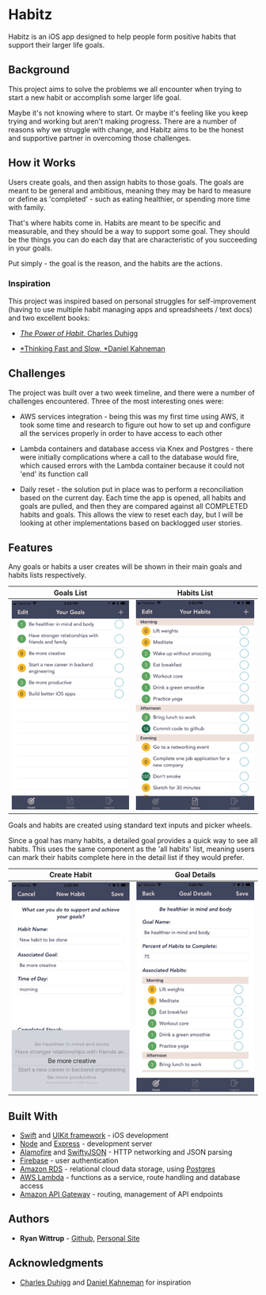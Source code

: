 # Habitz
Habitz is an iOS app designed to help people form positive habits that support their larger life goals.

## Background
This project aims to solve the problems we all encounter when trying to start a new habit or accomplish some larger life goal.

Maybe it's not knowing where to start. Or maybe it's feeling like you keep trying and working but aren't making progress. There are a number of reasons why we struggle with change, and Habitz aims to be the honest and supportive partner in overcoming those challenges.

## How it Works
Users create goals, and then assign habits to those goals. The goals are meant to be general and ambitious, meaning they may be hard to measure or define as 'completed' - such as eating healthier, or spending more time with family.

That's where habits come in. Habits are meant to be specific and measurable, and they should be a way to support some goal. They should be the things you can do each day that are characteristic of you succeeding in your goals.

Put simply - the goal is the reason, and the habits are the actions.

### Inspiration
This project was inspired based on personal struggles for self-improvement (having to use multiple habit managing apps and spreadsheets / text docs) and two excellent books:
 - [*The Power of Habit*, Charles Duhigg](https://www.amazon.com/Power-Habit-What-Life-Business/dp/081298160X)

 - [*Thinking Fast and Slow, *Daniel Kahneman](https://www.amazon.com/Thinking-Fast-Slow-Daniel-Kahneman/dp/0374533555)

## Challenges
The project was built over a two week timeline, and there were a number of challenges encountered. Three of the most interesting ones were:
 - AWS services integration - being this was my first time using AWS, it took some time and research to figure out how to set up and configure all the services properly in order to have access to each other

 - Lambda containers and database access via Knex and Postgres - there were initially complications where a call to the database would fire, which caused errors with the Lambda container because it could not 'end' its function call

 - Daily reset - the solution put in place was to perform a reconciliation based on the current day. Each time the app is opened, all habits and goals are pulled, and then they are compared against all COMPLETED habits and goals. This allows the view to reset each day, but I will be looking at other implementations based on backlogged user stories.

## Features

Any goals or habits a user creates will be shown in their main goals and habits lists respectively.

Goals List | Habits List
--------- | ----------
![Goals list](./README/goals_list_300x533.png) | ![Habits list](./README/habits_list_300x533.png)

Goals and habits are created using standard text inputs and picker wheels.

Since a goal has many habits, a detailed goal provides a quick way to see all habits. This uses the same component as the 'all habits' list, meaning users can mark their habits complete here in the detail list if they would prefer.

Create Habit | Goal Details
------------ | ------------
![Create habit](./README/create_habit_300x533.png) | ![Goal details](./README/goal_details_300x533.png)


<!-- ## Getting Started

These instructions will get you a copy of the project up and running on your local machine for development and testing purposes. See deployment for notes on how to deploy the project on a live system.

### Prerequisites

What things you need to install the software and how to install them

```
Give examples
```

### Installing

A step by step series of examples that tell you have to get a development env running

Say what the step will be

```
Give the example
```

And repeat

```
until finished
```

End with an example of getting some data out of the system or using it for a little demo -->

<!-- ## Running the tests

Explain how to run the automated tests for this system

### Break down into end to end tests

Explain what these tests test and why

```
Give an example
```

### And coding style tests

Explain what these tests test and why

```
Give an example
``` -->

<!-- ## Deployment

Add additional notes about how to deploy this on a live system -->

## Built With

* [Swift](https://developer.apple.com/swift/) and [UIKit framework](https://developer.apple.com/documentation/uikit) - iOS development
* [Node](https://nodejs.org/en/) and [Express](https://expressjs.com/) - development server
* [Alamofire](https://github.com/Alamofire/Alamofire) and [SwiftyJSON](https://github.com/SwiftyJSON/SwiftyJSON) - HTTP networking and JSON parsing
* [Firebase](https://firebase.google.com/docs/auth/) - user authentication
* [Amazon RDS](https://aws.amazon.com/rds/) - relational cloud data storage, using [Postgres](https://www.postgresql.org/)
* [AWS Lambda](https://aws.amazon.com/lambda/) - functions as a service, route handling and database access
* [Amazon API Gateway](https://aws.amazon.com/api-gateway/) - routing, management of API endpoints


## Authors

* **Ryan Wittrup** - [Github](https://github.com/wittrura), [Personal Site](http://www.ryanwittrup.com/)

## Acknowledgments

* [Charles Duhigg](https://www.amazon.com/Power-Habit-What-Life-Business/dp/081298160X) and [Daniel Kahneman](https://www.amazon.com/Thinking-Fast-Slow-Daniel-Kahneman/dp/0374533555) for inspiration
